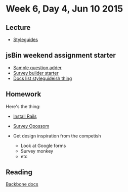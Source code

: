 # Week 6, Day 4, Jun 10 2015

## Lecture

- [Styleguides](https://github.com/tiy-durham-fe-cohort4/resources/blob/master/lessons/style-guides.md)

## jsBin weekend assignment starter

- [Sample question adder](http://jsbin.com/boponi/1/edit?html,js,output)
- [Survey builder starter](http://jsbin.com/jogabu/1/edit?html,output)
- [Docs list styleguideish thing](http://jsbin.com/ziwagu/1/edit?html,output)

## Homework

Here's the thing:

- [Install Rails](http://tiyd-rails-2015-05.github.io/before/setup.html)

- [Survey Opossom](https://github.com/masonfmatthews/rails_assignments/tree/master/projects/survey_opossum)
- Get design inspiration from the competish
  - Look at Google forms
  - Survey monkey
  - etc

## Reading

[Backbone docs](http://backbonejs.org/)
